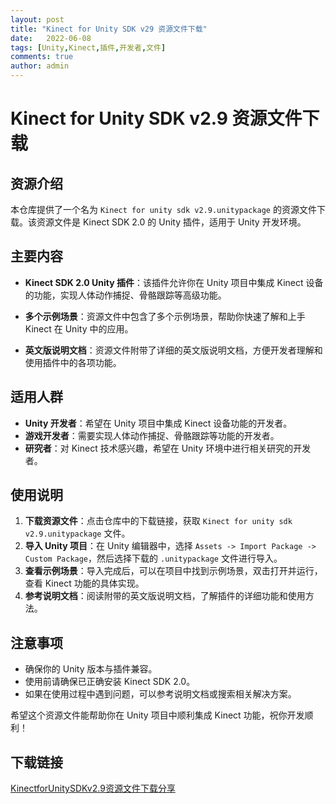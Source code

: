 ```yaml
---
layout: post
title: "Kinect for Unity SDK v29 资源文件下载"
date:   2022-06-08
tags: [Unity,Kinect,插件,开发者,文件]
comments: true
author: admin
---
```

# Kinect for Unity SDK v2.9 资源文件下载

## 资源介绍

本仓库提供了一个名为 `Kinect for unity sdk v2.9.unitypackage` 的资源文件下载。该资源文件是 Kinect SDK 2.0 的 Unity 插件，适用于 Unity 开发环境。

## 主要内容

- **Kinect SDK 2.0 Unity 插件**：该插件允许你在 Unity 项目中集成 Kinect 设备的功能，实现人体动作捕捉、骨骼跟踪等高级功能。
  
- **多个示例场景**：资源文件中包含了多个示例场景，帮助你快速了解和上手 Kinect 在 Unity 中的应用。

- **英文版说明文档**：资源文件附带了详细的英文版说明文档，方便开发者理解和使用插件中的各项功能。

## 适用人群

- **Unity 开发者**：希望在 Unity 项目中集成 Kinect 设备功能的开发者。
- **游戏开发者**：需要实现人体动作捕捉、骨骼跟踪等功能的开发者。
- **研究者**：对 Kinect 技术感兴趣，希望在 Unity 环境中进行相关研究的开发者。

## 使用说明

1. **下载资源文件**：点击仓库中的下载链接，获取 `Kinect for unity sdk v2.9.unitypackage` 文件。
2. **导入 Unity 项目**：在 Unity 编辑器中，选择 `Assets -> Import Package -> Custom Package`，然后选择下载的 `.unitypackage` 文件进行导入。
3. **查看示例场景**：导入完成后，可以在项目中找到示例场景，双击打开并运行，查看 Kinect 功能的具体实现。
4. **参考说明文档**：阅读附带的英文版说明文档，了解插件的详细功能和使用方法。

## 注意事项

- 确保你的 Unity 版本与插件兼容。
- 使用前请确保已正确安装 Kinect SDK 2.0。
- 如果在使用过程中遇到问题，可以参考说明文档或搜索相关解决方案。

希望这个资源文件能帮助你在 Unity 项目中顺利集成 Kinect 功能，祝你开发顺利！

## 下载链接

[KinectforUnitySDKv2.9资源文件下载分享](https://pan.quark.cn/s/d9212ea115f8)